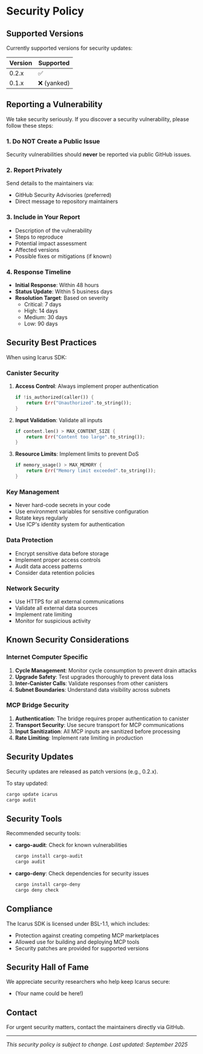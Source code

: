 # Security Policy

## Supported Versions

Currently supported versions for security updates:

| Version | Supported          |
| ------- | ------------------ |
| 0.2.x   | :white_check_mark: |
| 0.1.x   | :x: (yanked)       |

## Reporting a Vulnerability

We take security seriously. If you discover a security vulnerability, please follow these steps:

### 1. Do NOT Create a Public Issue

Security vulnerabilities should **never** be reported via public GitHub issues.

### 2. Report Privately

Send details to the maintainers via:
- GitHub Security Advisories (preferred)
- Direct message to repository maintainers

### 3. Include in Your Report

- Description of the vulnerability
- Steps to reproduce
- Potential impact assessment
- Affected versions
- Possible fixes or mitigations (if known)

### 4. Response Timeline

- **Initial Response**: Within 48 hours
- **Status Update**: Within 5 business days
- **Resolution Target**: Based on severity
  - Critical: 7 days
  - High: 14 days
  - Medium: 30 days
  - Low: 90 days

## Security Best Practices

When using Icarus SDK:

### Canister Security

1. **Access Control**: Always implement proper authentication
   ```rust
   if !is_authorized(caller()) {
       return Err("Unauthorized".to_string());
   }
   ```

2. **Input Validation**: Validate all inputs
   ```rust
   if content.len() > MAX_CONTENT_SIZE {
       return Err("Content too large".to_string());
   }
   ```

3. **Resource Limits**: Implement limits to prevent DoS
   ```rust
   if memory_usage() > MAX_MEMORY {
       return Err("Memory limit exceeded".to_string());
   }
   ```

### Key Management

- Never hard-code secrets in your code
- Use environment variables for sensitive configuration
- Rotate keys regularly
- Use ICP's identity system for authentication

### Data Protection

- Encrypt sensitive data before storage
- Implement proper access controls
- Audit data access patterns
- Consider data retention policies

### Network Security

- Use HTTPS for all external communications
- Validate all external data sources
- Implement rate limiting
- Monitor for suspicious activity

## Known Security Considerations

### Internet Computer Specific

1. **Cycle Management**: Monitor cycle consumption to prevent drain attacks
2. **Upgrade Safety**: Test upgrades thoroughly to prevent data loss
3. **Inter-Canister Calls**: Validate responses from other canisters
4. **Subnet Boundaries**: Understand data visibility across subnets

### MCP Bridge Security

1. **Authentication**: The bridge requires proper authentication to canister
2. **Transport Security**: Use secure transport for MCP communications
3. **Input Sanitization**: All MCP inputs are sanitized before processing
4. **Rate Limiting**: Implement rate limiting in production

## Security Updates

Security updates are released as patch versions (e.g., 0.2.x).

To stay updated:
```bash
cargo update icarus
cargo audit
```

## Security Tools

Recommended security tools:

- **cargo-audit**: Check for known vulnerabilities
  ```bash
  cargo install cargo-audit
  cargo audit
  ```

- **cargo-deny**: Check dependencies for security issues
  ```bash
  cargo install cargo-deny
  cargo deny check
  ```

## Compliance

The Icarus SDK is licensed under BSL-1.1, which includes:
- Protection against creating competing MCP marketplaces
- Allowed use for building and deploying MCP tools
- Security patches are provided for supported versions

## Security Hall of Fame

We appreciate security researchers who help keep Icarus secure:
- (Your name could be here!)

## Contact

For urgent security matters, contact the maintainers directly via GitHub.

---

*This security policy is subject to change. Last updated: September 2025*